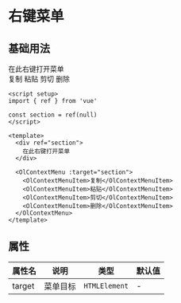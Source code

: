 # 右键菜单

## 基础用法

<script setup>
import { ref } from 'vue'

const section = ref(null)
</script>

<div ref="section" class="w-full h-400px rounded-md bg-primary p-4 text-center text-size-18px line-height-400px">在此右键打开菜单</div>

<OlContextMenu :target="section">
  <OlContextMenuItem>复制</OlContextMenuItem>
  <OlContextMenuItem>粘贴</OlContextMenuItem>
  <OlContextMenuItem>剪切</OlContextMenuItem>
  <OlContextMenuItem>删除</OlContextMenuItem>
</OlContextMenu>

```vue
<script setup>
import { ref } from 'vue'

const section = ref(null)
</script>

<template>
  <div ref="section">
    在此右键打开菜单
  </div>

  <OlContextMenu :target="section">
    <OlContextMenuItem>复制</OlContextMenuItem>
    <OlContextMenuItem>粘贴</OlContextMenuItem>
    <OlContextMenuItem>剪切</OlContextMenuItem>
    <OlContextMenuItem>删除</OlContextMenuItem>
  </OlContextMenu>
</template>
```

## 属性

| 属性名 | 说明 | 类型 | 默认值 |
| --- | --- | --- | --- |
| target | 菜单目标 | `HTMLElement` | - |
